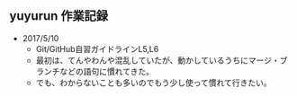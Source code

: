 ## yuyurun 作業記録
* 2017/5/10
  * Git/GitHub自習ガイドラインL5,L6
  * 最初は、てんやわんや混乱していたが、動かしているうちにマージ・ブランチなどの語句に慣れてきた。
  * でも、わからないことも多いのでもう少し使って慣れて行きたい。